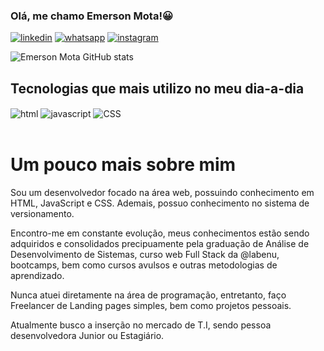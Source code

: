 ### Olá, me chamo Emerson Mota!😀

[![linkedin](https://img.shields.io/badge/LinkedIn-0077B5?style=for-the-badge&logo=linkedin&logoColor=white)](https//https://www.linkedin.com/in/emerson-mota-a02095179/)
[![whatsapp](https://img.shields.io/badge/WhatsApp-25D366?style=for-the-badge&logo=whatsapp&logoColor=white)](https://wa.me/5571996493757?text=Ol%C3%A1%2C+Emerson.)
[![instagram](https://img.shields.io/badge/Instagram-E4405F?style=for-the-badge&logo=instagram&logoColor=white)](https://www.instagram.com/emerson.gsm/)

![Emerson Mota GitHub stats](https://github-readme-stats.vercel.app/api?username=Emergbr&show_icons=true&theme=radical)

## Tecnologias que mais utilizo no meu dia-a-dia

<div>
<img align=center src="https://img.shields.io/badge/HTML-239120?style=for-the-badge&logo=html5&logoColor=white" alt="html">
<img align=center src="https://img.shields.io/badge/JavaScript-F7DF1E?style=for-the-badge&logo=javascript&logoColor=black" alt="javascript">
<img align=center src="https://img.shields.io/badge/CSS3-1572B6?style=for-the-badge&logo=css3&logoColor=whit" alt="CSS">
</div>

<br>

# Um pouco mais sobre mim

<p>
 Sou um desenvolvedor focado na área web, possuindo conhecimento em HTML, JavaScript e CSS. Ademais, possuo conhecimento no sistema de versionamento. 

 Encontro-me em constante evolução, meus conhecimentos estão sendo adquiridos e consolidados precipuamente pela graduação de Análise de Desenvolvimento de Sistemas, curso web Full Stack da @labenu, bootcamps, bem como cursos avulsos e outras metodologias de aprendizado.

 Nunca atuei diretamente na área de programação, entretanto, faço Freelancer de Landing pages simples, bem como projetos pessoais.

 Atualmente busco a inserção no mercado de T.I, sendo pessoa desenvolvedora Junior ou Estagiário.
</p>
